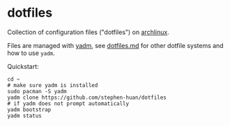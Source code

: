 # dotfiles

Collection of configuration files ("dotfiles") on [archlinux](./arch.md).

Files are managed with [yadm](https://yadm.io/),
see [dotfiles.md](dotfiles.md) for
other dotfile systems and how to use `yadm`.

Quickstart:

```shell
cd ~
# make sure yadm is installed
sudo pacman -S yadm
yadm clone https://github.com/stephen-huan/dotfiles
# if yadm does not prompt automatically
yadm bootstrap
yadm status
```
